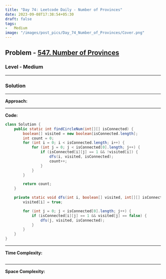 ```yaml
---
title: "Day 74: Leetcode Daily - Number of Provinces"
date: 2023-09-08T17:38:54+05:30
draft: false
tags:
-   Medium
image: "/images/post_pics/Day_74_Number_of_Provinces/Cover.png"
---
```



## Problem - [547. Number of Provinces](https://leetcode.com/problems/number-of-provinces/description/)

### Level - Medium
---

### Solution

---
**Approach:**


---

**Code:**

```java
class Solution {
    public static int findCircleNum(int[][] isConnected) {
        boolean[] visited = new boolean[isConnected.length];
        int count = 0;
        for (int i = 0; i < isConnected.length; i++) {
            for (int j = 0; j < isConnected[0].length; j++) {
                if (isConnected[i][j] == 1 && !visited[i]) {
                    dfs(i, visited, isConnected);
                    count++;
                }
            }
        }

        return count;
    }

    private static void dfs(int i, boolean[] visited, int[][] isConnected) {
        visited[i] = true;

        for (int j = 0; j < isConnected[0].length; j++) {
            if (isConnected[i][j] == 1 && visited[j] == false) {
                dfs(j, visited, isConnected);
            }
        }
    }
}

```
---

**Time Complexity:**
```

```

---

**Space Complexity:**
```

```


